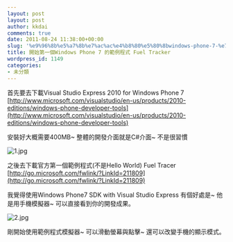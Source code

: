 ```yaml
---
layout: post
layout: post
author: kkdai
comments: true
date: 2011-08-24 11:38:00+00:00
slug: '%e9%96%8b%e5%a7%8b%e7%ac%ac%e4%b8%80%e5%80%8bwindows-phone-7-%e7%9a%84%e7%af%84%e4%be%8b%e7%a8%8b%e5%bc%8f-fuel-tracker'
title: 開始第一個Windows Phone 7 的範例程式 Fuel Tracker
wordpress_id: 1149
categories:
- 未分類
---
```


首先要去下載Visual Studio Express 2010 for Windows Phone 7 [http://www.microsoft.com/visualstudio/en-us/products/2010-editions/windows-phone-developer-tools](http://www.microsoft.com/visualstudio/en-us/products/2010-editions/windows-phone-developer-tools)

 

安裝好大概需要400MB~ 整體的開發介面就是C#介面~ 不是很習慣

 

![1.jpg](http://farm7.static.flickr.com/6199/6074754135_b55f696cca.jpg)

 

之後去下載官方第一個範例程式(不是Hello World) Fuel Tracer [http://go.microsoft.com/fwlink/?LinkId=211809](http://go.microsoft.com/fwlink/?LinkId=211809)

 

我覺得使用Windows Phone7 SDK with Visual Studio Express 有個好處是~ 他是用手機模擬器~ 可以直接看到你的開發成果。

 

![2.jpg](http://farm7.static.flickr.com/6193/6074753861_e54cb3f7e8.jpg)

 

剛開始使用範例程式模擬器~ 可以滑動螢幕與點擊~ 還可以改變手機的顯示模式。 
